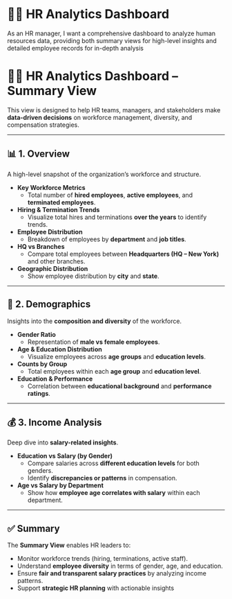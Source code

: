 # 🧑‍💼 HR Analytics Dashboard 
As an HR manager, I want a comprehensive dashboard to analyze human resources data, providing both summary views for high-level insights and detailed employee records for in-depth analysis

# 🧑‍💼 HR Analytics Dashboard – Summary View

This view is designed to help HR teams, managers, and stakeholders make **data-driven decisions** on workforce management, diversity, and compensation strategies.  

---

## 📊 1. Overview
A high-level snapshot of the organization’s workforce and structure.  

- **Key Workforce Metrics**
  - Total number of **hired employees**, **active employees**, and **terminated employees**.  
- **Hiring & Termination Trends**
  - Visualize total hires and terminations **over the years** to identify trends.  
- **Employee Distribution**
  - Breakdown of employees by **department** and **job titles**.  
- **HQ vs Branches**
  - Compare total employees between **Headquarters (HQ – New York)** and other branches.  
- **Geographic Distribution**
  - Show employee distribution by **city** and **state**.  

---

## 👥 2. Demographics
Insights into the **composition and diversity** of the workforce.  

- **Gender Ratio**
  - Representation of **male vs female employees**.  
- **Age & Education Distribution**
  - Visualize employees across **age groups** and **education levels**.  
- **Counts by Group**
  - Total employees within each **age group** and **education level**.  
- **Education & Performance**
  - Correlation between **educational background** and **performance ratings**.  

---

## 💰 3. Income Analysis
Deep dive into **salary-related insights**.  

- **Education vs Salary (by Gender)**
  - Compare salaries across **different education levels** for both genders.  
  - Identify **discrepancies or patterns** in compensation.  
- **Age vs Salary by Department**
  - Show how **employee age correlates with salary** within each department.  

---

## ✅ Summary
The **Summary View** enables HR leaders to:  
- Monitor workforce trends (hiring, terminations, active staff).  
- Understand **employee diversity** in terms of gender, age, and education.  
- Ensure **fair and transparent salary practices** by analyzing income patterns.  
- Support **strategic HR planning** with actionable insights
